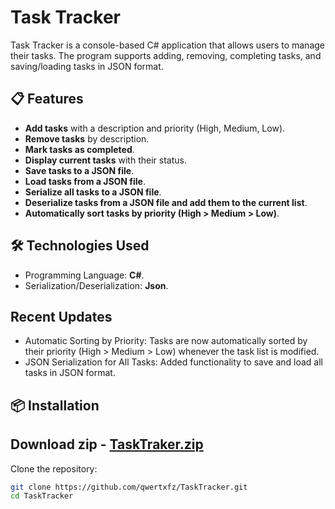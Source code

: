 # Task Tracker

Task Tracker is a console-based C# application that allows users to manage their tasks. The program supports adding, removing, completing tasks, and saving/loading tasks in JSON format.

## 📋 Features
- **Add tasks** with a description and priority (High, Medium, Low).
- **Remove tasks** by description.
- **Mark tasks as completed**.
- **Display current tasks** with their status.
- **Save tasks to a JSON file**.
- **Load tasks from a JSON file**.
- **Serialize all tasks to a JSON file**.
- **Deserialize tasks from a JSON file and add them to the current list**.
- **Automatically sort tasks by priority (High > Medium > Low)**.

## 🛠️ Technologies Used
- Programming Language: **C#**.
- Serialization/Deserialization: **Json**.

## Recent Updates
- Automatic Sorting by Priority: Tasks are now automatically sorted by their priority (High > Medium > Low) whenever the task list is modified.
- JSON Serialization for All Tasks: Added functionality to save and load all tasks in JSON format.

## 📦 Installation
  **Download zip** - [TaskTraker.zip](./TaskTraker.zip)
  -
  Clone the repository:
   ```bash
   git clone https://github.com/qwertxfz/TaskTracker.git
   cd TaskTracker
